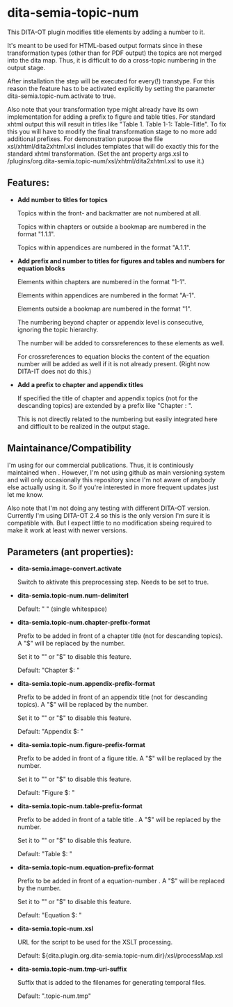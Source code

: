 # dita-semia-topic-num
This DITA-OT plugin modifies title elements by adding a number to it.

It's meant to be used for HTML-based output formats since in these transformation types (other than for PDF output) the topics are not merged into the dita map. Thus, it is difficult to do a cross-topic numbering in the output stage.

After installation the step will be executed for every(!) transtype. For this reason the feature has to be activated explicitly by setting the parameter dita-semia.topic-num.activate to true.

Also note that your transformation type might already have its own implementation for adding a prefix to figure and table titles.
For standard xhtml output this will result in titles like "Table 1. Table 1-1: Table-Title". To fix this you will have to modify the final transformation stage 
to no more add additional prefixes. For demonstration purpose the file xsl/xhtml/dita2xhtml.xsl includes templates that will do exactly this for the standard xhtml transformation. (Set the ant property args.xsl to <DITA-OT dir>/plugins/org.dita-semia.topic-num/xsl/xhtml/dita2xhtml.xsl to use it.)


## Features:

- **Add number to titles for topics**

	Topics within the front- and backmatter are not numbered at all.
	
	Topics within chapters or outside a bookmap are numbered in the format "1.1.1".
	
	Topics within appendices are numbered in the format "A.1.1".


- **Add prefix and number to titles for figures and tables and numbers for equation blocks**

	Elements within chapters are numbered in the format "1-1".
	
	Elements within appendices are numbered in the format "A-1".
	
	Elements outside a bookmap are numbered in the format "1".
	
	The numbering beyond chapter or appendix level is consecutive, ignoring the topic hierarchy.
	
	The number will be added to corssreferences to these elements as well.
	
	For crossreferences to equation blocks the content of the equation number will be added as well if it is not already present. (Right now DITA-IT does not do this.)
	
	
- **Add a prefix to chapter and appendix titles**
	
	If specified the title of chapter and appendix topics (not for the descanding topics) are extended by a prefix like "Chapter <number>: ".
	
	This is not directly related to the numbering but easily integrated here and difficult to be realized in the output stage. 


## Maintainance/Compatibility

I'm using for our commercial publications. Thus, it is continiously maintained when . However, I'm not using github as main versioning system and will only occasionally this repository since I'm not aware of anybody else actually using it. So if you're interested in more frequent updates just let me know.

Also note that I'm not doing any testing with different DITA-OT version. Currently I'm using DITA-OT 2.4 so this is the only version I'm sure it is compatible with. But I expect little to no modification sbeing required to make it work at least with newer versions.


## Parameters (ant properties):

- **dita-semia.image-convert.activate**

  Switch to aktivate this preprocessing step. Needs to be set to true.

  
- **dita-semia.topic-num.num-delimiterl**

	Default: " " (single whitespace)

  
- **dita-semia.topic-num.chapter-prefix-format**

	Prefix to be added in front of a chapter title (not for descanding topics). A "$" will be replaced by the number.
	
	Set it to "" or "$" to disable this feature.

	Default: "Chapter $: " 

  
- **dita-semia.topic-num.appendix-prefix-format**

	Prefix to be added in front of an appendix title (not for descanding topics). A "$" will be replaced by the number.
	
	Set it to "" or "$" to disable this feature.

	Default: "Appendix $: " 

  
- **dita-semia.topic-num.figure-prefix-format**

	Prefix to be added in front of a figure title. A "$" will be replaced by the number.
	
	Set it to "" or "$" to disable this feature.

	Default: "Figure $: " 

  
- **dita-semia.topic-num.table-prefix-format**

	Prefix to be added in front of a table title . A "$" will be replaced by the number.
	
	Set it to "" or "$" to disable this feature.

	Default: "Table $: " 

  
- **dita-semia.topic-num.equation-prefix-format**

	Prefix to be added in front of a equation-number . A "$" will be replaced by the number.
	
	Set it to "" or "$" to disable this feature.

	Default: "Equation $: " 
  
  
- **dita-semia.topic-num.xsl**

	URL for the script to be used for the XSLT processing.
	
	Default: ${dita.plugin.org.dita-semia.topic-num.dir}/xsl/processMap.xsl

- **dita-semia.topic-num.tmp-uri-suffix**

	Suffix that is added to the filenames for generating temporal files.

	Default: ".topic-num.tmp"

